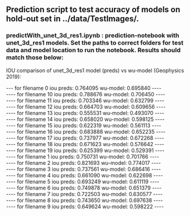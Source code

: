 ## Prediction script to test accuracy of models on hold-out set in ../data/TestImages/.

### predictWith_unet_3d_res1.ipynb : prediction-notebook with unet_3d_res1 models. Set the paths to correct folders for test data and model location to run the notebook. Results should match those below:

IOU comparison of unet_3d_res1 model (preds) vs wu-model (Geophysics 2019):

--- for filename 0 iou preds: 0.764095 wu-model: 0.695840 ----  
 ---- for filename 10 iou preds: 0.788676 wu-model: 0.706450 ----  
 ---- for filename 11 iou preds: 0.703346 wu-model: 0.632799 ----  
 ---- for filename 12 iou preds: 0.664703 wu-model: 0.609656 ----  
 ---- for filename 13 iou preds: 0.555531 wu-model: 0.493070 ----  
 ---- for filename 14 iou preds: 0.658020 wu-model: 0.598125 ----  
 ---- for filename 15 iou preds: 0.622319 wu-model: 0.561113 ----  
 ---- for filename 16 iou preds: 0.683888 wu-model: 0.652235 ----  
 ---- for filename 17 iou preds: 0.737977 wu-model: 0.672268 ----  
 ---- for filename 18 iou preds: 0.671623 wu-model: 0.576642 ----  
 ---- for filename 19 iou preds: 0.625399 wu-model: 0.529391 ----  
 ---- for filename 1 iou preds: 0.750731 wu-model: 0.701766 ----  
 ---- for filename 2 iou preds: 0.821693 wu-model: 0.774017 ----  
 ---- for filename 3 iou preds: 0.737561 wu-model: 0.686416 ----  
 ---- for filename 4 iou preds: 0.661090 wu-model: 0.622698 ----  
 ---- for filename 5 iou preds: 0.693249 wu-model: 0.611119 ----  
 ---- for filename 6 iou preds: 0.749878 wu-model: 0.651379 ----  
 ---- for filename 7 iou preds: 0.722503 wu-model: 0.630577 ----  
 ---- for filename 8 iou preds: 0.743650 wu-model: 0.697638 ----  
 ---- for filename 9 iou preds: 0.649624 wu-model: 0.598222 ----  
